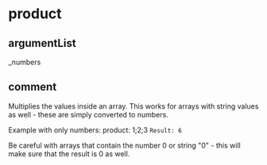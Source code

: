 # product
## argumentList
_numbers
## comment

Multiplies the values inside an array.
This works for arrays with string values as well - these are simply converted to numbers.

Example with only numbers:
product: 1;2;3
`Result: 6`

Be careful with arrays that contain the number 0 or string "0" - this will make sure that the result is 0 as well.
